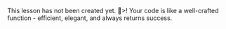 This lesson has not been created yet. 
🥠>! Your code is like a well-crafted function - efficient, elegant, and always returns success.

